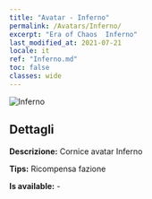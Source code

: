 ```yaml
---
title: "Avatar - Inferno"
permalink: /Avatars/Inferno/
excerpt: "Era of Chaos  Inferno"
last_modified_at: 2021-07-21
locale: it
ref: "Inferno.md"
toc: false
classes: wide
---
```

 ![Inferno](/images/a/avatarFrame_3.png)

## Dettagli

 **Descrizione:** Cornice avatar Inferno 

 **Tips:** Ricompensa fazione 

 **Is available:**  - 

